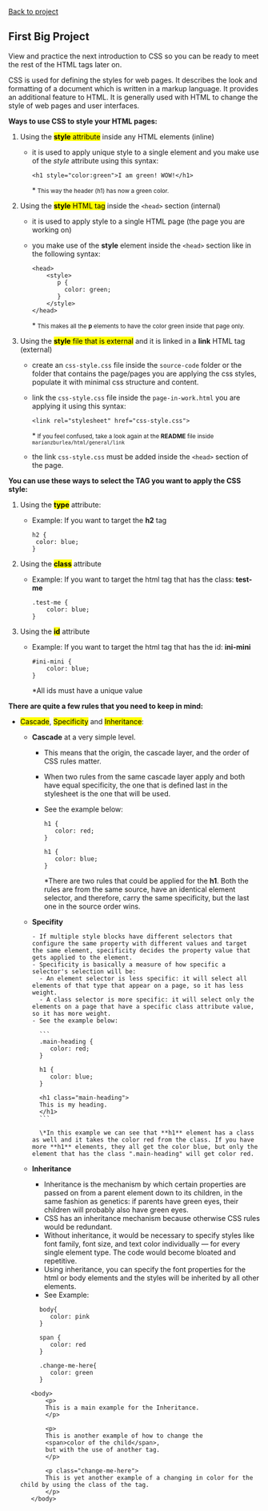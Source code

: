 [Back to project](../README.md)

## First Big Project

View and practice the next introduction to CSS so you can be ready to meet the rest of the HTML tags later on.

CSS is used for defining the styles for web pages. It describes the look and formatting of a document which is written in a markup language. It provides an additional feature to HTML. It is generally used with HTML to change the style of web pages and user interfaces.

**Ways to use CSS to style your HTML pages:**

1. Using the
   <mark>**style** attribute</mark>
   inside any HTML elements (inline)

   - it is used to apply unique style to a single element and you make use of the _style_ attribute using this syntax:

     `<h1 style="color:green">I am green! WOW!</h1>`

     \*<small> This way the header (h1) has now a green color.
     </small>

1. Using the
   <mark>**style** HTML tag</mark>
   inside the `<head>` section (internal)

   - it is used to apply style to a single HTML page (the page you are working on)
   - you make use of the **style** element inside the `<head>` section like in the following syntax:

     ```
     <head>
         <style>
            p {
              color: green;
            }
         </style>
     </head>
     ```

     \*<small>
     This makes all the **p** elements to have the color green inside that page only.
     </small>

1. Using the
   <mark>**style** file that is external</mark>
   and it is linked in a **link** HTML tag (external)

   - create an `css-style.css` file inside the `source-code` folder or the folder that contains the page/pages you are applying the css styles, populate it with minimal css structure and content.
   - link the `css-style.css` file inside the `page-in-work.html` you are applying it using this syntax:

     `<link rel="stylesheet" href="css-style.css">`

     \*<small>
     If you feel confused, take a look again at the **README** file inside `marianzburlea/html/general/link`
     </small>

   - the link `css-style.css` must be added inside the `<head>` section of the page.

**You can use these ways to select the TAG you want to apply the CSS style:**

1. Using the <mark>**type**</mark> attribute:

   - Example: If you want to target the **h2** tag

     ```
     h2 {
      color: blue;
     }
     ```

1. Using the <mark>**class**</mark> attribute

   - Example: If you want to target the html tag that has the class: **test-me**

     ```
     .test-me {
         color: blue;
     }
     ```

1. Using the <mark>**id**</mark> attribute

   - Example: If you want to target the html tag that has the id: **ini-mini**

     ```
     #ini-mini {
         color: blue;
     }
     ```

     \*All ids must have a unique value

**There are quite a few rules that you need to keep in mind:**

- <mark>Cascade</mark>, <mark>Specificity</mark> and <mark>Inheritance</mark>:

  - **Cascade** at a very simple level.

    - This means that the origin, the cascade layer, and the order of CSS rules matter.
    - When two rules from the same cascade layer apply and both have equal specificity, the one that is defined last in the stylesheet is the one that will be used.
    - See the example below:

      ```
      h1 {
         color: red;
      }

      h1 {
         color: blue;
      }
      ```

      \*There are two rules that could be applied for the **h1**. Both the rules are from the same source, have an identical element selector, and therefore, carry the same specificity, but the last one in the source order wins.

  - **Specifity**

        - If multiple style blocks have different selectors that configure the same property with different values and target the same element, specificity decides the property value that gets applied to the element.
        - Specificity is basically a measure of how specific a selector's selection will be:
          - An element selector is less specific: it will select all elements of that type that appear on a page, so it has less weight.
          - A class selector is more specific: it will select only the elements on a page that have a specific class attribute value, so it has more weight.
        - See the example below:

          ```
          .main-heading {
             color: red;
          }

          h1 {
             color: blue;
          }

          <h1 class="main-heading">
          This is my heading.
          </h1>
          ```

          \*In this example we can see that **h1** element has a class as well and it takes the color red from the class. If you have more **h1** elements, they all get the color blue, but only the element that has the class ".main-heading" will get color red.

  - **Inheritance**

    - Inheritance is the mechanism by which certain properties are passed on from a parent element down to its children, in the same fashion as genetics: if parents have green eyes, their children will probably also have green eyes.
    - CSS has an inheritance mechanism because otherwise CSS rules would be redundant.
    - Without inheritance, it would be necessary to specify styles like font family, font size, and text color individually — for every single element type. The code would become bloated and repetitive.
    - Using inheritance, you can specify the font properties for the html or body elements and the styles will be inherited by all other elements.
    - See Example:

    ```
      body{
         color: pink
      }

      span {
         color: red
      }

      .change-me-here{
         color: green
      }
    ```

  ```
     <body>
         <p>
         This is a main example for the Inheritance.
         </p>

         <p>
         This is another example of how to change the
         <span>color of the child</span>,
         but with the use of another tag.
         </p>

         <p class="change-me-here">
         This is yet another example of a changing in color for the child by using the class of the tag.
         </p>
     </body>
  ```

    <!-- - When you reach a moment of good understanding, after enough discover, trial and error with experimental css files, create an `README.md` file to make use of all the recent discoveries and summarise your experience.

### Mimimum tags knowledge to build a website

#### Top tags used to style your html pages for your web site

##### Must Know CSS properties

1. the `color` property `````````` - color, background & font section - @iulia-zburlea
1. the `background-color` property - section: color, background & font - @MariaTeo
1. the `background-image` property - section: color, background & font - @MariaTeo
1. the `display` property `````````- section: display-min-max-width-height - @MariaTeo
1. the `height` property ``````````- section: color, background & font - @MariaTeo
1. the `width` property ```````````- section: color, background & font - @MariaTeo
1. the `min-width` property ```````- section: display-min-max-width-height - @MariaTeo
1. the `min-height` property ``````- section: display-min-max-width-height - @MariaTeo
1. the `max-height` property ``````- section: display-min-max-width-height - @MariaTeo
1. the `max-width` property ```````- section: display-min-max-width-height - @MariaTeo
1. the `margin` property ``````````- section: margin & padding section - @iulia-zburlea
1. the `padding` property `````````- section: margin & padding section - @iulia-zburlea
1. the `border` property ``````````- section: border - @iulia-zburlea
1. the `border-color` property ````- section: border - @iulia-zburlea
1. the `border-width` property ````- section: border - @iulia-zburlea
1. the `border-style` property ````- section: border - @iulia-zburlea
1. the `border-radius` property ```- section: border - @iulia-zburlea
1. the `font` property ````````````- section: color, background & font - @iulia-zburlea
1. the `font-family` property `````- section: color, background & font - @iulia-zburlea
1. the `font-style` property ``````- section: color, background & font - @iulia-zburlea
1. the `font-weight` property `````- section: color, background & font - @iulia-zburlea
1. the `font-size` property ```````- section: color, background & font - @iulia-zburlea
1. the `position` property ````````- section: position & z-index - @MariaTeo
1. the `z-index` property `````````- section: position & z-index - @MariaTeo

   ##### CSS Selectors

1. the `:active` property ````- section: general/css-selectors - @MariaTeo
1. the `:hover` property `````- section: general/css-selectors - @MariaTeo
1. the `:visited` property ```- section: general/css-selectors - @MariaTeo
1. the `:link` property ``````- section: general/css-selectors - @MariaTeo

1. the `:enabled` property ````- section: general/css-selectors - @iulia-zburlea
1. the `:disabled` property ```- section: general/css-selectors - @iulia-zburlea
1. the `:checked` property ````- section: general/css-selectors - @iulia-zburlea

1. the `::before` property ````- section: general/css-selectors - @MariaTeo
1. the `::after` property `````- section: general/css-selectors - @MariaTeo

1. the `:first-child` property ````````- section: general/css-selectors - @MariaTeo
1. the `:only-child` property `````````- section: general/css-selectors - @MariaTeo
1. the `:nth-child()` property ````````- section: general/css-selectors - @MariaTeo
1. the `:last-child` property `````````- section: general/css-selectors - @MariaTeo
1. the `:nth-last-child()` property ```- section: general/css-selectors - @MariaTeo

1. the `:first-of-type` property `````` - section: general/css-selectors - @iulia-zburlea
1. the `:only-of-type` property ``````` - section: general/css-selectors - @iulia-zburlea
1. the `:nth-of-type` property ```````` - section: general/css-selectors - @iulia-zburlea
1. the `:nth-last-of-type` property ``` - section: general/css-selectors - @iulia-zburlea
1. the `:last-of-type` property ``````` - section: general/css-selectors - @iulia-zburlea

1. the `:first-letter` property ``````` - section: general/css-selectors - @iulia-zburlea
1. the `:first-line` property ````````` - section: general/css-selectors - @iulia-zburlea

1. the `:root` property - section: general/css-selectors - @mariateo
1. the `:selection` property - section: general/css-selectors - @mariateo
1. the `:focus` property - section: general/css-selectors - @mariateo
1. the `:empty` property - section: general/css-selectors - @mariateo
1. the `:target` property - section: general/css-selectors - @mariateo
1. the `:lang()` property - section: general/css-selectors - @mariateo
1. the `:not()` property - section: general/css-selectors - @mariateo

   ##### Backgound Properties

1. the `backgroung` property ```````- section: general/background - @mariateo
1. the `background-attachment` property ```````- section: general/background - @mariateo
1. the `background-color` property - See intro/color-font-and-background
1. the `background-image`tproperty - See intro/color-font-and-background
1. the `background-position` property ```````- section: general/background - @mariateo
1. the `background-repeat` property ```````- section: general/background - @mariateo
1. the `background-clip` property ```````- section: general/background - @mariateo
1. the `background-origin` property ```````- section: general/background - @mariateo
1. the `background-size` property ```````- section: general/background - @mariateo

   ##### Color Properties

1. the `color-profile` property ``````````- section: general/color-and-font - @iulia-zburlea
1. the `opacity` property ````````````````- section: general/color-and-font - @iulia-zburlea
1. the `rendering-intent` property ```````- section: general/color-and-font - @iulia-zburlea

   ##### Font Properties

1. the `font` property ``````````- See Must Know Tags
1. the `font-family` property ```- See Must Know Tags
1. the `font-style` property ```- See Must Know Tags
1. the `font-variant` property ```- section: general/color-and-font - @mariateo
1. the `@font-face` property `````- section: general/color-and-font - @mariateo
1. the `font-size-adjust` property - section: general/color-and-font - @mariateo
1. the `font-size` property ``````- See Must Know Tags ```````- section: general/color-and-font - @mariateo
1. the `font-stretch` property ```- section: general/color-and-font - @mariateo

   ##### Text Properties

1. the `color` property - See Must Know Tags - section: general/text - @mariateo

1. the `direction` property ````````````` - section: general/text - @mariateo
1. the `line-height` property ``````````` - section: general/text - @mariateo
1. the `text-decoration` property ``````` - section: general/text - @mariateo
1. the `text-indent` property ``````````` - section: general/text - @mariateo
1. the `text-transform` property ```````` - section: general/text - @mariateo

1. the `letter-spacing` property ```````` - section: general/text - @mariateo
1. the `word-spacing` property `````````` - section: general/text - @mariateo

1. the `text-align` property ```````````` - section: general/text - @mariateo
1. the `vertical-align` property ```````` - section: general/text - @mariateo
1. the `text-align-last` property ``````` - section: general/text - @mariateo

1. the `hanging-punctuation` property ``` - section: general/text - @mariateo
1. the `punctuation-trim` property `````` - section: general/text - @mariateo

1. the `text-justify` property `````````` - section: general/text - @mariateo
1. the `text-outline` property `````````` - section: general/text - @mariateo
1. the `text-overflow` property ````````` - section: general/text - @mariateo
1. the `text-shadow` property ``````````` - section: general/text - @mariateo

1. the `text-wrap` property ````````````` - section: general/text - @mariateo
1. the `word-break` property ```````````` - section: general/text - @mariateo
1. the `word-wrap` property ````````````` - section: general/text - @mariateo

1. the `unicode-bidi` property `````````` - section: general/text - @mariateo
1. the `white-space` property ``````````` - section: general/text - @mariateo

   ##### Border and Outline Properties

1. the `border` property - See Must Know Tags
1. the `border-top` property `````````````` - section: general/border-and-outline - @iulia-zburlea
1. the `border-right` property ```````````` - section: general/border-and-outline - @iulia-zburlea
1. the `border-bottom` property ``````````` - section: general/border-and-outline - @iulia-zburlea
1. the `border-left` property ````````````` - section: general/border-and-outline - @iulia-zburlea

1. the `border-color` property - See Must Know Tags
1. the `border-top-color` property ```````` - section: general/border-and-outline - @iulia-zburlea - in progress
1. the `border-right-color` property `````` - section: general/border-and-outline - @iulia-zburlea - in progress
1. the `border-bottom-color` property ````` - section: general/border-and-outline - @iulia-zburlea - in progress
1. the `border-left-color` property ``````` - section: general/border-and-outline - @iulia-zburlea - in progress

1. the `border-style` property - See Must Know Tags
1. the `border-top-style` property ```````` - section: general/border-and-outline - @iulia-zburlea - in progress
1. the `border-right-style` property `````` - section: general/border-and-outline - @iulia-zburlea - in progress
1. the `border-bottom-style` property ````` - section: general/border-and-outline - @iulia-zburlea - in progress
1. the `border-left-style` property ``````` - section: general/border-and-outline - @iulia-zburlea - in progress

1. the `border-width` property - See Must Know Tags
1. the `border-top-width` property ```````` - section: general/border-and-outline - @iulia-zburlea - in progress
1. the `border-right-width` property `````` - section: general/border-and-outline - @iulia-zburlea - in progress
1. the `border-bottom-width` property ````` - section: general/border-and-outline - @iulia-zburlea - in progress
1. the `border-left-width` property ``````` - section: general/border-and-outline - @iulia-zburlea - in progress

1. the `outline` property ```` - section: general/border-and-outline - @iulia-zburlea - in progress
1. the `outline-color` property ``````````` - section: general/border-and-outline - @iulia-zburlea - in progress
1. the `outline-style` property ``````````` - section: general/border-and-outline - @iulia-zburlea - in progress
1. the `outline-width` property ``````````` - section: general/border-and-outline - @iulia-zburlea - in progress

1. the `border-image` property ``` - section: general/border-and-outline - @iulia-zburlea - in progress
1. the `border-image-repeat` property ````` - section: general/border-and-outline - @iulia-zburlea - in progress
1. the `border-image-outset` property ````` - section: general/border-and-outline - @iulia-zburlea - in progress
1. the `border-image-slice` property `````` - section: general/border-and-outline - @iulia-zburlea - in progress
1. the `border-image-source` property ````` - section: general/border-and-outline - @iulia-zburlea - in progress
1. the `border-image-width` property `````` - section: general/border-and-outline - @iulia-zburlea - in progress

1. the `border-radius` property - See Must Know Tags
1. the `border-top-right-radius` property `` - section: general/border-and-outline - @iulia-zburlea - in progress
1. the `border-top-left-radius` property ``` - section: general/border-and-outline - @iulia-zburlea - in progress
1. the `border-bottom-right-radius` property - section: general/border-and-outline - @iulia-zburlea - in progress
1. the `border-bottom-left-radius` property - section: general/border-and-outline - @iulia-zburlea - in progress
1. the `box-decoration-break` property ````` - section: general/border-and-outline - @iulia-zburlea - in progress
1. the `box-shadow/box-shadow` property ```` - section: general/border-and-outline - @iulia-zburlea - in progress

   ##### Box Properties

1. the `overflow-x` property ```````` - section: general/box - @mariateo
1. the `overflow-y` property ```````` - section: general/box - @mariateo
1. the `overflow-style` property ```````` - section: general/box - @mariateo
1. the `rotation` property ```````` - section: general/box - @mariateo
1. the `rotation-point` property ```````` - section: general/box - @mariateo

   ##### Dimension Properties

1. the `height` property - See Must Know Tags ````- @MariaTeo
1. the `width` property - See Must Know Tags `````- @MariaTeo

1. the `min-heigth` property - See intro/display-min-max-width-height ````- @MariaTeo
1. the `max-heigth` property - See intro/display-min-max-width-height ````- @MariaTeo
1. the `min-width` property - See intro/display-min-max-width-height ````- @MariaTeo
1. the `max-width` property - See intro/display-min-max-width-height ````- @MariaTeo

   ##### Margin Properties

1. the `margin` property ```````` - section: intro/margin-and-padding - @mariateo
1. the `margin-bottom` property ```````` - section: general/margin - @mariateo
1. the `margin-top` property ```````` - section: general/margin - @mariateo
1. the `margin-left` property ```````` - section: general/margin - @mariateo
1. the `margin-right` property ```````` - section: general/margin - @mariateo

   ##### Padding Properties

1. the `padding` property ```````` - section: intro/margin-and-padding - @mariateo
1. the `padding-bottom` property ```````` - section: general/margin - @mariateo
1. the `padding-top` property ```````` - section: general/margin - @mariateo
1. the `padding-left` property ```````` - section: general/margin - @mariateo
1. the `padding-right` property ```````` - section: general/margin - @mariateo

   ##### Positioning Properties

1. the `position` property ```````` - section: intro/position-z-index - @mariateo

1. the `bottom` property ```````` - section: intro/position-z-index - @mariateo
1. the `top` property ```````` - section: intro/position-z-index - @mariateo
1. the `left` property ```````` - section: intro/position-z-index - @mariateo
1. the `right` property ```````` - section: intro/position-z-index - @mariateo

1. the `display` property ```````` - section: intro/display-min-max-width-height - @mariateo
1. the `visibility` property
1. the `overflow` property

1. the `float` property
1. the `clear` property

1. the `clip` property
1. the `clip-path` property

1. the `cursor` property
1. the `z-index` property ```````` - section: intro/position-z-index - @mariateo

   ##### Grid Properties

1. the `grid-columns` property
1. the `grid-rows` property

   ##### Table Properties

1. the `border-spacing` property
1. the `border-collapse` property
1. the `empty-cells` property

1. the `table-layout` property
1. the `caption-side` property

   ##### Multi-column Properties

1. the `columns` property
1. the `column-count` property
1. the `column-fill` property
1. the `column-width` property
1. the `column-span` propertys
1. the `column-gap` property

1. the `column-rule` property
1. the `column-rule-color` property
1. the `column-rule-style` property
1. the `column-rule-width` property

   ##### List Properties

1. the `list-style` property
1. the `list-style-image` property
1. the `list-style-position` property
1. the `list-style-type` property

##### Hyperlink Properties

1. the `target` property
1. the `target-name` property
1. the `target-new` property
1. the `target-position` property

   ##### Content and Paged Media Properties

1. the `bookmark-label` property
1. the `bookmark-level` property
1. the `bookmark-target` property

1. the `hyphenate-after` property
1. the `hyphenate-before` property
1. the `hyphenate-character` property
1. the `hyphenate-lines` property
1. the `hyphenate-resources` property

1. the `float-offset` property
1. the `hyphens` property
1. the `image-resolution` property
1. the `marks` property
1. the `string-set` property

   ##### Generated Content Properties

1. the `content` property
1. the `counter-increment` property
1. the `counter-reset` property
1. the `quotes` property
1. the `crop` property
1. the `move-to` property
1. the `page-policy` property

   ##### Marquee Properties

1. the `marque-direction` property
1. the `marque-play-count` property
1. the `marque-speed` property
1. the `marque-style` property

   ##### Paged Media Properties

1. the `page` property

1. the `fit` property
1. the `size` property

1. the `fit-position` property
1. the `image-orientation` property

   ##### Print Properties

1. the `orphans` property
1. the `widows` property

1. the `page-break-before` property
1. the `page-break-inside` property
1. the `page-breakafter` property

   ##### Ruby Properties

1. the `ruby-align` property
1. the `ruby-position` property
1. the `ruby-overhang` property

   ##### Animation Properties

1. the `@keyframes` property
1. the `animation` property
1. the `animation-name` property
1. the `animation-duration` property
1. the `animation-timing-function` property
1. the `animation-delay` property
1. the `animation-iteration-count` property
1. the `animation-direction` property
1. the `animation-play-state` property

   ##### 2D/3D Transform Properties

1. the `tranform` property
1. the `tranform-origin` property
1. the `tranform-style` property
1. the `perspective` property
1. the `perspective-origin` property
1. the `backface-visibility` property

   ##### Transition Properties

1. the `trasition` property
1. the `transition-property` property
1. the `transition-duration` property
1. the `transition-timing-function` property
1. the `transition-delay` property

   ##### User-interface Properties

1. the `appearance` property
1. the `box-sizing` property
1. the `icon` property
1. the `outline-offset` property
1. the `resize` property

1. the `nav-index` property
1. the `nav-up` property
1. the `nav-right` property
1. the `nav-down` property
1. the `nav-left` property

   ##### Other Properties

1. the `align-items` property
1. the `calc` property
1. the `url` property
1. the `hsl` property
1. the `hsla` property
1. the `justify-content` property
1. the `@media` property
1. the `opacity` property

1. the `flex-direction` property
1. the `flex-flow` property
1. the `flex-grow` property
1. the `flex-shrink` property
1. the `flex-wrap` property

1. the `rotateX` property
1. the `rotateY` property
1. the `rotateZ` property

1. the `scaleX` property
1. the `scaleY` property
1. the `scaleZ` property

1. the `translate` property
1. the `translateX` property
1. the `translateY` property
1. the `translateZ` property
1. the `translate3d` property

!--
Reference link no. 1:
https://lucidar.me/en/web-dev-class/lesson-2-09-most-used-css-properties/

Reference link no. 2:
https://developer.mozilla.org/en-US/docs/Learn/CSS

Reference link no. 3:
https://webplatform.github.io/docs/tutorials/inheritance_and_cascade/

Reference link no. 4:
https://www.script-tutorials.com/css-reference/#marquee

-->

@iulia-zburlea
@mariateo
